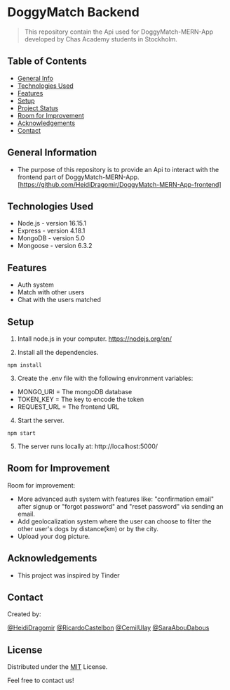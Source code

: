 # DoggyMatch Backend
> This repository contain the Api used for DoggyMatch-MERN-App developed by Chas Academy students in Stockholm.

## Table of Contents
* [General Info](#general-information)
* [Technologies Used](#technologies-used)
* [Features](#features)
* [Setup](#setup)
* [Project Status](#project-status)
* [Room for Improvement](#room-for-improvement)
* [Acknowledgements](#acknowledgements)
* [Contact](#contact)
<!-- * [License](#license) -->

## General Information
- The purpose of this repository is to provide an Api to interact with the frontend part of DoggyMatch-MERN-App. [https://github.com/HeidiDragomir/DoggyMatch-MERN-App-frontend]

## Technologies Used
- Node.js - version 16.15.1
- Express - version 4.18.1
- MongoDB - version 5.0
- Mongoose - version 6.3.2

## Features
- Auth system
- Match with other users
- Chat with the users matched

## Setup
1. Intall node.js in your computer. https://nodejs.org/en/

2. Install all the dependencies.

```
npm install
```

3. Create the .env file with the following environment variables:
- MONGO_URI = The mongoDB database
- TOKEN_KEY = The key to encode the token
- REQUEST_URL = The frontend URL

4. Start the server. 

```
npm start
```

5. The server runs locally at: http://localhost:5000/


## Room for Improvement

Room for improvement:
- More advanced auth system with features like: "confirmation email" after signup or "forgot password" and "reset password" via sending an email.
- Add geolocalization system where the user can choose to filter the other user's dogs by distance(km) or by the city.
- Upload your dog picture.

## Acknowledgements
- This project was inspired by Tinder

## Contact
Created by:

[@HeidiDragomir](https://github.com/HeidiDragomir)
[@RicardoCastelbon](https://github.com/RicardoCastelbon) 
[@CemilUlay](https://github.com/cimp08)
[@SaraAbouDabous](https://github.com/sarz2)


## License

Distributed under the [MIT](https://choosealicense.com/licenses/mit/) License.

Feel free to contact us!

